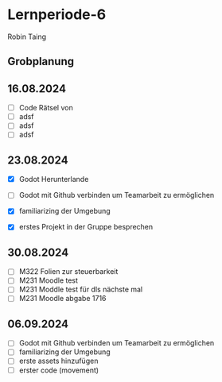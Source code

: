 # Lernperiode-6

Robin Taing

## Grobplanung

## 16.08.2024
- [ ] Code Rätsel von
- [ ] adsf
- [ ] adsf
- [ ] adsf

## 23.08.2024
- [x] Godot Herunterlande
- [ ] Godot mit Github verbinden um Teamarbeit zu ermöglichen
- [x] familiarizing der Umgebung
- [x] erstes Projekt in der Gruppe besprechen


## 30.08.2024
- [ ] M322 Folien zur steuerbarkeit
- [ ] M231 Moodle test
- [ ] M231 Moddle test für dls nächste mal
- [ ] M231 Moodle abgabe 1716

## 06.09.2024
- [ ] Godot mit Github verbinden um Teamarbeit zu ermöglichen
- [ ] familiarizing der Umgebung
- [ ] erste assets hinzufügen
- [ ] erster code (movement)
